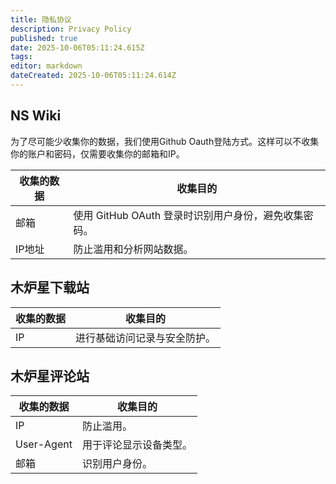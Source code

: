 ```yaml
---
title: 隐私协议
description: Privacy Policy
published: true
date: 2025-10-06T05:11:24.615Z
tags: 
editor: markdown
dateCreated: 2025-10-06T05:11:24.614Z
---
```


## NS Wiki
为了尽可能少收集你的数据，我们使用Github Oauth登陆方式。这样可以不收集你的账户和密码，仅需要收集你的邮箱和IP。

| 收集的数据 | 收集目的 |
| ----------- | ---------- |
| 邮箱    | 使用 GitHub OAuth 登录时识别用户身份，避免收集密码。 |
| IP地址  | 防止滥用和分析网站数据。 |

## 木炉星下载站

| 收集的数据 | 收集目的 |
| ----------- | ---------- |
| IP | 进行基础访问记录与安全防护。 |


## 木炉星评论站
| 收集的数据 | 收集目的 |
| ----------- | ---------- |
| IP          | 防止滥用。 |
| User-Agent  | 用于评论显示设备类型。 |
| 邮箱         | 识别用户身份。 |

